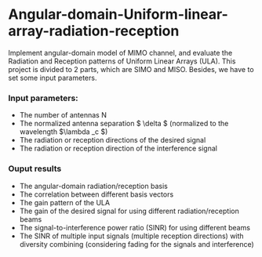 # Angular-domain-Uniform-linear-array-radiation-reception
Implement angular-domain model of MIMO channel, and evaluate the Radiation and Reception patterns of Uniform Linear Arrays (ULA). This project is divided to 2 parts, which are SIMO and MISO. Besides, we have to set some input parameters.
### Input parameters:
* The number of antennas N
* The normalized antenna separation $ \delta $ (normalized to the wavelength $\lambda _c $)
* The radiation or reception directions of the desired signal
* The radiation or reception direction of the interference signal

### Ouput results
* The angular-domain radiation/reception basis
* The correlation between different basis vectors
* The gain pattern of the ULA
* The gain of the desired signal for using different radiation/reception beams
* The signal-to-interference power ratio (SINR) for using different beams
* The SINR of multiple input signals (multiple reception directions) with diversity combining (considering fading for the signals and interference)
